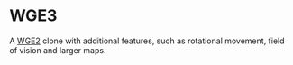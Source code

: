 WGE3
====

A [WGE2](http://arisuonpaa.com/veryold/wge2.php) clone with additional features, such as rotational movement, field of vision and larger maps.